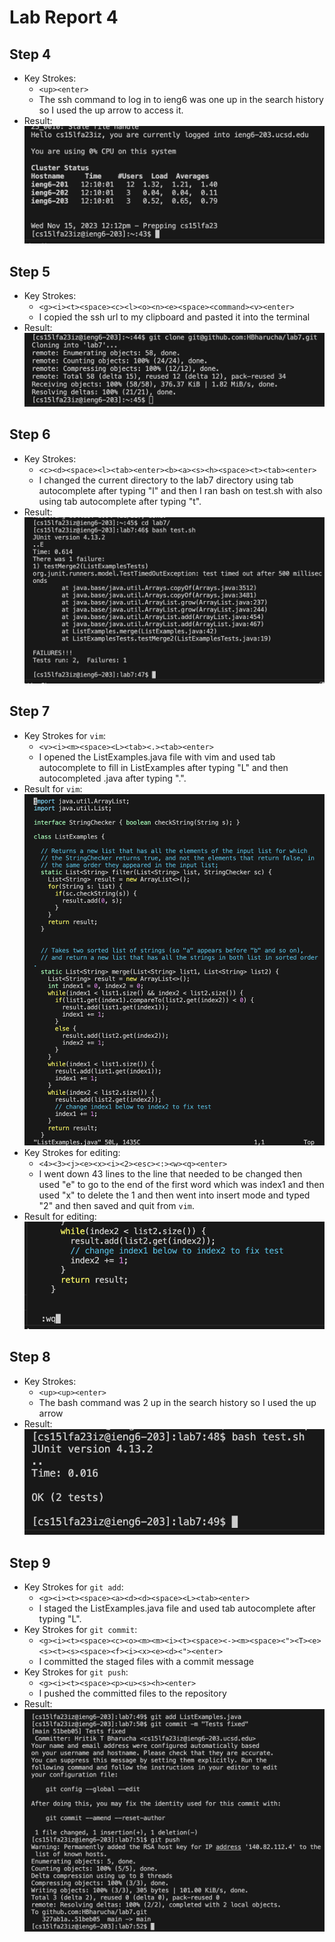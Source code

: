 # Lab Report 4

## Step 4
 * Key Strokes:
      * `<up><enter>`
      * The ssh command to log in to ieng6 was one up in the search history so I used the up arrow to access it.
 * Result:
     ![image](step4.png)

## Step 5
 * Key Strokes:
      * `<g><i><t><space><c><l><o><n><e><space><command><v><enter>`
      * I copied the ssh url to my clipboard and pasted it into the terminal
 * Result:
       ![image](step5.png)

## Step 6
 * Key Strokes:
      * `<c><d><space><l><tab><enter><b><a><s><h><space><t><tab><enter>`
      * I changed the current directory to the lab7 directory using tab autocomplete after typing "l" and then I ran bash on test.sh with also using tab autocomplete after typing "t".
 * Result:
       ![image](step6.png)

## Step 7
 * Key Strokes for `vim`:
      * `<v><i><m><space><L><tab><.><tab><enter>`
      * I opened the ListExamples.java file with vim and used tab autocomplete to fill in ListExamples after typing "L" and then autocompleted .java after typing ".".
 * Result for `vim`:
       ![image](step7Vim.png)
 * Key Strokes for editing:
      * `<4><3><j><e><x><i><2><esc><:><w><q><enter>`
      * I went down 43 lines to the line that needed to be changed then used "e" to go to the end of the first word which was index1 and then used "x" to delete the 1 and then went into insert mode and typed "2" and then saved and quit from `vim`.
 * Result for editing:
       ![image](step7Editing.png)

## Step 8
 * Key Strokes:
      * `<up><up><enter>`
      * The bash command was 2 up in the search history so I used the up arrow 
 * Result:
       ![image](step8.png)

## Step 9
 * Key Strokes for `git add`:
      * `<g><i><t><space><a><d><d><space><L><tab><enter>`
      * I staged the ListExamples.java file and used tab autocomplete after typing "L".
 * Key Strokes for `git commit`:
      * `<g><i><t><space><c><o><m><m><i><t><space><-><m><space><"><T><e><s><t><s><space><f><i><x><e><d><"><enter>`
      * I committed the staged files with a commit message
 * Key Strokes for `git push`:
      * `<g><i><t><space><p><u><s><h><enter>`
      * I pushed the committed files to the repository
 * Result:
       ![image](step9.png)

